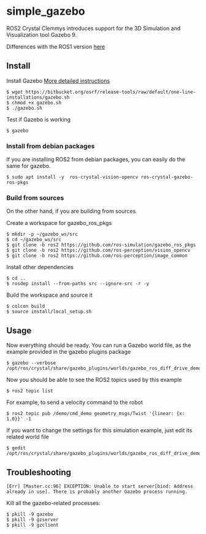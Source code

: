 # simple_gazebo

ROS2 Crystal Clemmys introduces support for the 3D Simulation and Visualization tool Gazebo 9.

Differences with the ROS1 version [here](http://gazebosim.org/tutorials?tut=ros2_overview&branch=ros2)

## Install

Install Gazebo
[More detailed instructions](http://gazebosim.org/tutorials?cat=guided_b&tut=guided_b1)

    $ wget https://bitbucket.org/osrf/release-tools/raw/default/one-line-installations/gazebo.sh
    $ chmod +x gazebo.sh
    $ ./gazebo.sh


Test if Gazebo is working

    $ gazebo

### Install from debian packages

If you are installing ROS2 from debian packages, you can easily do the same for gazebo.

    $ sudo apt install -y  ros-crystal-vision-opencv ros-crystal-gazebo-ros-pkgs

### Build from sources

On the other hand, if you are building from sources

Create a workspace for gazebo_ros_pkgs

    $ mkdir -p ~/gazebo_ws/src
    $ cd ~/gazebo_ws/src
    $ git clone -b ros2 https://github.com/ros-simulation/gazebo_ros_pkgs
    $ git clone -b ros2 https://github.com/ros-perception/vision_opencv
    $ git clone -b ros2 https://github.com/ros-perception/image_common

Install other dependencies

    $ cd ..
    $ rosdep install --from-paths src --ignore-src -r -y

Build the workspace and source it

    $ colcon build
    $ source install/local_setup.sh


## Usage

Now everything should be ready.
You can run a Gazebo world file, as the example provided in the gazebo plugins package

    $ gazebo --verbose /opt/ros/crystal/share/gazebo_plugins/worlds/gazebo_ros_diff_drive_demo.world

Now you should be able to see the ROS2 topics used by this example

    $ ros2 topic list

For example, to send a velocity command to the robot

    $ ros2 topic pub /demo/cmd_demo geometry_msgs/Twist '{linear: {x: 1.0}}' -1

If you want to change the settings for this simulation example, just edit its related world file

    $ gedit /opt/ros/crystal/share/gazebo_plugins/worlds/gazebo_ros_diff_drive_demo.world



## Troubleshooting

```
[Err] [Master.cc:96] EXCEPTION: Unable to start server[bind: Address already in use]. There is probably another Gazebo process running.
```

Kill all the gazebo-related processes:

```
$ pkill -9 gazebo
$ pkill -9 gzserver
$ pkill -9 gzclient
```